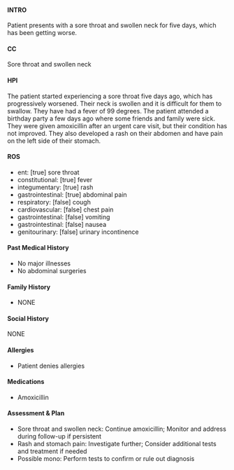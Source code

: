 #### INTRO 
Patient presents with a sore throat and swollen neck for five days, which has been getting worse. 

#### CC 
Sore throat and swollen neck 

#### HPI 
The patient started experiencing a sore throat five days ago, which has progressively worsened. Their neck is swollen and it is difficult for them to swallow. They have had a fever of 99 degrees. The patient attended a birthday party a few days ago where some friends and family were sick. They were given amoxicillin after an urgent care visit, but their condition has not improved. They also developed a rash on their abdomen and have pain on the left side of their stomach.

#### ROS 
- ent: [true] sore throat 
- constitutional: [true] fever 
- integumentary: [true] rash 
- gastrointestinal: [true] abdominal pain 
- respiratory: [false] cough 
- cardiovascular: [false] chest pain 
- gastrointestinal: [false] vomiting 
- gastrointestinal: [false] nausea 
- genitourinary: [false] urinary incontinence 

#### Past Medical History 
- No major illnesses
- No abdominal surgeries

#### Family History 
- NONE

#### Social History 
NONE

#### Allergies 
- Patient denies allergies

#### Medications 
- Amoxicillin

#### Assessment & Plan 
- Sore throat and swollen neck: Continue amoxicillin; Monitor and address during follow-up if persistent
- Rash and stomach pain: Investigate further; Consider additional tests and treatment if needed
- Possible mono: Perform tests to confirm or rule out diagnosis

